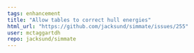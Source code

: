 ```yaml
---
tags: enhancement
title: "Allow tables to correct hull energies"
html_url: "https://github.com/jacksund/simmate/issues/255"
user: mctaggartdh
repo: jacksund/simmate
---
```


